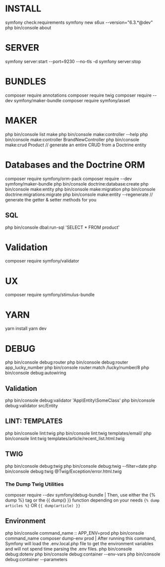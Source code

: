 # INSTALL
symfony check:requirements
symfony new s6ux --version="6.3.*@dev"
php bin/console about

# SERVER
symfony server:start --port=9230 --no-tls -d
symfony server:stop

# BUNDLES
composer require annotations
composer require twig
composer require --dev symfony/maker-bundle
composer require symfony/asset

# MAKER
php bin/console list make
php bin/console make:controller --help
php bin/console make:controller BrandNewController
php bin/console make:crud Product // generate an entire CRUD from a Doctrine entity

# Databases and the Doctrine ORM
composer require symfony/orm-pack
composer require --dev symfony/maker-bundle
php bin/console doctrine:database:create
php bin/console make:entity
php bin/console make:migration
php bin/console doctrine:migrations:migrate
php bin/console make:entity --regenerate // generate the getter & setter methods for you

## SQL
php bin/console dbal:run-sql 'SELECT * FROM product'

# Validation
composer require symfony/validator

# UX
composer require symfony/stimulus-bundle

# YARN
yarn install 
yarn dev


# DEBUG
php bin/console debug:router
php bin/console debug:router app_lucky_number
php bin/console router:match /lucky/number/8
php bin/console debug:autowiring

## Validation
php bin/console debug:validator 'App\Entity\SomeClass'
php bin/console debug:validator src/Entity

## LINT: TEMPLATES
php bin/console lint:twig
php bin/console lint:twig templates/email/
php bin/console lint:twig templates/article/recent_list.html.twig

## TWIG
php bin/console debug:twig
php bin/console debug:twig --filter=date
php bin/console debug:twig @Twig/Exception/error.html.twig

### The Dump Twig Utilities
composer require --dev symfony/debug-bundle
| Then, use either the {% dump %} tag or the {{ dump() }} function depending on your needs
`{% dump articles %}` OR `{{ dump(article) }}`


## Environment
php bin/console command_name :: APP_ENV=prod php bin/console command_name
composer dump-env prod 
| After running this command, Symfony will load the .env.local.php file to get the environment variables and will not spend time parsing the .env files.
php bin/console debug:dotenv
php bin/console debug:container --env-vars
php bin/console debug:container --parameters



